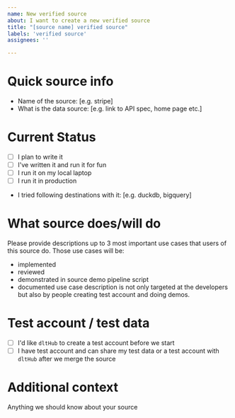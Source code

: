 ```yaml
---
name: New verified source
about: I want to create a new verified source
title: "[source name] verified source"
labels: 'verified source'
assignees: ''

---
```


# Quick source info
- Name of the source: [e.g. stripe]
- What is the data source: [e.g. link to API spec, home page etc.]

# Current Status
- [ ] I plan to write it
- [ ] I've written it and run it for fun
- [ ] I run it on my local laptop
- [ ] I run it in production
- I tried following destinations with it: [e.g. duckdb, bigquery]


# What source does/will do
Please provide descriptions up to 3 most important use cases that users of this source do. Those use cases will be:
- implemented
- reviewed
- demonstrated in source demo pipeline script
- documented
use case description is not only targeted at the developers but also by people creating test account and doing demos.

# Test account / test data
- [ ] I'd like `dltHub` to create a test account before we start
- [ ] I have test account and can share my test data or a test account with `dltHub` after we merge the source

# Additional context
Anything we should know about your source
